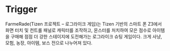 # Trigger
FarmeRade(Tizen 프로젝트 – 로그라이크 게임)는 Tizen 기반의 스마트 폰 Z3에서 화면 터치 및 컨트롤 패널로 캐릭터를 조작하고, 몬스터를 처치하여 모은 점수로 아이템을 구매해 점점 더 강한 스테이지에 도전해가는 로그라이크 슈팅 게임이다. 크게 사냥, 모험, 농장, 아이템, 보스 전으로 나누어져 있다.
